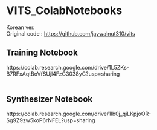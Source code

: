 # VITS_ColabNotebooks
Korean ver.<br>
Original code : https://github.com/jaywalnut310/vits<br>
<h2>Training Notebook</h2>
https://colab.research.google.com/drive/1L5ZKs-B7RFxAqtBoVfSUjl4FzG3038yC?usp=sharing<br>
<br>
<h2>Synthesizer Notebook</h2>
https://colab.research.google.com/drive/1lb0j_qiLKpjoOR-Sg9Z9zw5koP6rNFEL?usp=sharing
